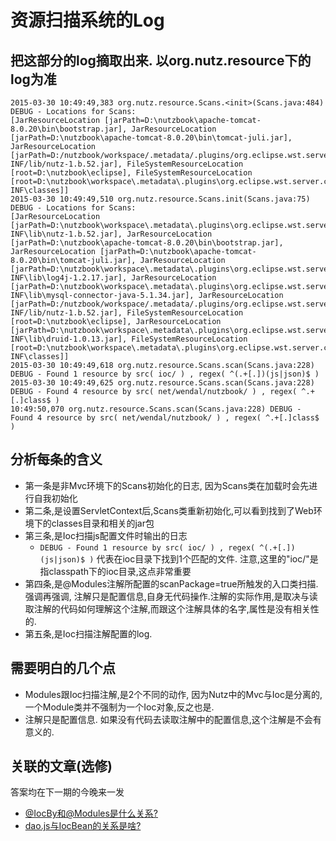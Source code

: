 # 资源扫描系统的Log

## 把这部分的log摘取出来. 以org.nutz.resource下的log为准

```
2015-03-30 10:49:49,383 org.nutz.resource.Scans.<init>(Scans.java:484) DEBUG - Locations for Scans:
[JarResourceLocation [jarPath=D:\nutzbook\apache-tomcat-8.0.20\bin\bootstrap.jar], JarResourceLocation [jarPath=D:\nutzbook\apache-tomcat-8.0.20\bin\tomcat-juli.jar], JarResourceLocation [jarPath=D:/nutzbook/workspace/.metadata/.plugins/org.eclipse.wst.server.core/tmp0/wtpwebapps/nutzbook/WEB-INF/lib/nutz-1.b.52.jar], FileSystemResourceLocation [root=D:\nutzbook\eclipse], FileSystemResourceLocation [root=D:\nutzbook\workspace\.metadata\.plugins\org.eclipse.wst.server.core\tmp0\wtpwebapps\nutzbook\WEB-INF\classes]]
2015-03-30 10:49:49,510 org.nutz.resource.Scans.init(Scans.java:75) DEBUG - Locations for Scans:
[JarResourceLocation [jarPath=D:\nutzbook\workspace\.metadata\.plugins\org.eclipse.wst.server.core\tmp0\wtpwebapps\nutzbook\WEB-INF\lib\nutz-1.b.52.jar], JarResourceLocation [jarPath=D:\nutzbook\apache-tomcat-8.0.20\bin\bootstrap.jar], JarResourceLocation [jarPath=D:\nutzbook\apache-tomcat-8.0.20\bin\tomcat-juli.jar], JarResourceLocation [jarPath=D:\nutzbook\workspace\.metadata\.plugins\org.eclipse.wst.server.core\tmp0\wtpwebapps\nutzbook\WEB-INF\lib\log4j-1.2.17.jar], JarResourceLocation [jarPath=D:\nutzbook\workspace\.metadata\.plugins\org.eclipse.wst.server.core\tmp0\wtpwebapps\nutzbook\WEB-INF\lib\mysql-connector-java-5.1.34.jar], JarResourceLocation [jarPath=D:/nutzbook/workspace/.metadata/.plugins/org.eclipse.wst.server.core/tmp0/wtpwebapps/nutzbook/WEB-INF/lib/nutz-1.b.52.jar], FileSystemResourceLocation [root=D:\nutzbook\eclipse], JarResourceLocation [jarPath=D:\nutzbook\workspace\.metadata\.plugins\org.eclipse.wst.server.core\tmp0\wtpwebapps\nutzbook\WEB-INF\lib\druid-1.0.13.jar], FileSystemResourceLocation [root=D:\nutzbook\workspace\.metadata\.plugins\org.eclipse.wst.server.core\tmp0\wtpwebapps\nutzbook\WEB-INF\classes]]
2015-03-30 10:49:49,618 org.nutz.resource.Scans.scan(Scans.java:228) DEBUG - Found 1 resource by src( ioc/ ) , regex( ^(.+[.])(js|json)$ )
2015-03-30 10:49:49,625 org.nutz.resource.Scans.scan(Scans.java:228) DEBUG - Found 4 resource by src( net/wendal/nutzbook/ ) , regex( ^.+[.]class$ )
10:49:50,070 org.nutz.resource.Scans.scan(Scans.java:228) DEBUG - Found 4 resource by src( net/wendal/nutzbook/ ) , regex( ^.+[.]class$ )
```

## 分析每条的含义

* 第一条是非Mvc环境下的Scans初始化的日志, 因为Scans类在加载时会先进行自我初始化
* 第二条,是设置ServletContext后,Scans类重新初始化,可以看到找到了Web环境下的classes目录和相关的jar包
* 第三条,是Ioc扫描js配置文件时输出的日志
	* ```DEBUG - Found 1 resource by src( ioc/ ) , regex( ^(.+[.])(js|json)$ )``` 代表在ioc目录下找到1个匹配的文件. 注意,这里的"ioc/"是指classpath下的ioc目录,这点非常重要
* 第四条,是@Modules注解所配置的scanPackage=true所触发的入口类扫描. 强调再强调, 注解只是配置信息,自身无代码操作.注解的实际作用,是取决与读取注解的代码如何理解这个注解,而跟这个注解具体的名字,属性是没有相关性的.
* 第五条,是Ioc扫描注解配置的log.

## 需要明白的几个点

* Modules跟Ioc扫描注解,是2个不同的动作, 因为Nutz中的Mvc与Ioc是分离的, 一个Module类并不强制为一个Ioc对象,反之也是.
* 注解只是配置信息. 如果没有代码去读取注解中的配置信息,这个注解是不会有意义的.

## 关联的文章(选修)

答案均在下一期的今晚来一发

* [@IocBy和@Modules是什么关系?](http://my.oschina.net/wendal/blog/359675)
* [dao.js与IocBean的关系是啥?](http://my.oschina.net/wendal/blog/360081)